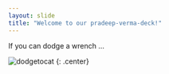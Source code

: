 ```yaml
---
layout: slide
title: "Welcome to our pradeep-verma-deck!"
---
```


If you can dodge a wrench ...

![dodgetocat](https://octodex.github.com/images/dodgetocat_v2.png)
{: .center}
